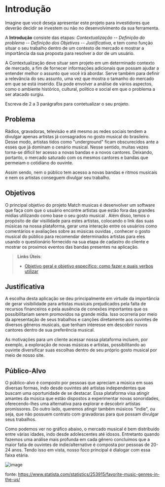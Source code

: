 # Introdução

Imagine que você deseja apresentar este projeto para investidores que deverão decidir se investem ou não no desenvolvimento da sua ferramenta.

A **Introdução** consiste das etapas: *Contextualização -- Definição do problema -- Definição dos Objetivos -- Justificativa*, e tem como função situar o seu trabalho dentro de um contexto de mercado e mostrar a importância da sua proposta para resolver a dor de um usuário.

A Contextualização deve situar sem projeto em um determinado contexto de mercado, a fim de fornecer informações adicionais que possam ajudar a entender melhor o assunto que você irá abordar. Serve também para definir a relevância do seu assunto, uma vez que mostra o tamanho do mercado em que se está inserido. Ela pode envolver a análise de vários aspectos, como o ambiente histórico, cultural, político e social em que o problema a ser atacado surgiu.

Escreva de 2 a 3 parágrafos para contetualizar o seu projeto.

## Problema

 Rádios, gravadoras, televisão e até mesmo as redes sociais tendem a divulgar apenas artistas já consagrados no gosto musical do brasileiro. Desse modo, artistas tidos como "underground" ficam obscurecidos ante a esses que já dominam o cenário musical. Nesse sentido, muitas vezes torna-se difícil ter acesso a novas bandas e a novos cantores.
Deixando, portanto, o mercado saturado com os mesmos cantores e bandas que permeiam o cotidiano do ouvinte.

 Assim sendo, nem o público tem acesso a novas bandas e ritmos musicais e nem os artistas conseguem divulgar seu trabalho.


## Objetivos

O principal objetivo do projeto Match musicas é desenvolver um software que faça  com que o usuário encontre artistas que estão fora das grandes mídias utilizando como base o seu gosto musical . Além disso, temos o propósito de dar visiilidade para estes artistas, colocando o link das suas músicas na nossa plataforma, gerar uma interação entre os usuários como comentários e avaliações sobre as músicas ouvidas , conhecer o gosto musical do público para recomendar determinados artistas para eles usando o questionário fornecido na sua etapa de cadastro do cliente e  mostrar os proximos eventos das bandas presentes na aplicação.

 
> **Links Úteis**:
> - [Objetivo geral e objetivo específico: como fazer e quais verbos utilizar](https://blog.mettzer.com/diferenca-entre-objetivo-geral-e-objetivo-especifico/)

## Justificativa

A escolha desta aplicação se deu principalmente em virtude da importância de gerar visibilidade para artistas musicais prejudicados pela falta de recursos financeiros e pela ausência de conexões importantes que os possibilitariam serem promovidos na grande mídia. Isso ocorreria por meio da apresentação de seus trabalhos e canções diretamente aos ouvintes de diversos gêneros musicais, que tenham interesse em descobrir novos cantores dentro de sua preferência musical.

As motivações para um cliente acessar nossa plataforma incluem, por exemplo, a exploração de novas músicas e artistas, possibilitando ao ouvinte diversificar suas escolhas dentro de seu próprio gosto musical por meio de nosso site.


## Público-Alvo

O público-alvo é composto por pessoas que apreciam a música em suas diversas formas, indo desde ouvintes até artistas independentes que buscam uma oportunidade de se destacar. Essa plataforma visa atingir amantes da música que estão dispostos a experimentar novas sonoridades, oferecendo-lhes uma alternativa para explorar e descobrir artistas promissores. Do outro lado, queremos atingir também músicos "indie", ou seja, que não possuem contrato com gravadoras para que possam divulgar seus trabalhos. 

Como podemos ver no gráfico abaixo, o mercado musical é bem distribuido entre várias idades, indo desde adolescentes até idosos. Entretanto quando fazemos uma análise mais profunda em cada gênero concluimos que a maior fatia de ouvintes de indie/alternative é composta por pessoas de 20-24 anos. Tendo isso em vista, nosso foco principal é dialogar com essa faixa etária.

![image](https://github.com/ICEI-PUC-Minas-PMV-SI/pmv-si-2024-1-pe1-t5-musicmatch/assets/70926962/656f93f1-8b6d-45a2-81b4-841227c5ada9)


fonte: https://www.statista.com/statistics/253915/favorite-music-genres-in-the-us/

